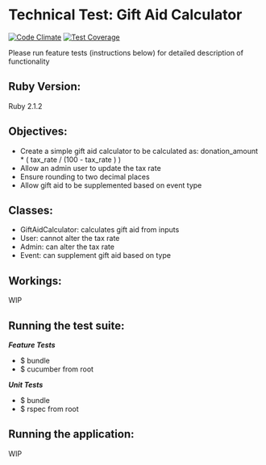 Technical Test: Gift Aid Calculator
===================================

[![Code Climate](https://codeclimate.com/github/foxjerem/gift-aid-calculator/badges/gpa.svg)](https://codeclimate.com/github/foxjerem/gift-aid-calculator) [![Test Coverage](https://codeclimate.com/github/foxjerem/gift-aid-calculator/badges/coverage.svg)](https://codeclimate.com/github/foxjerem/gift-aid-calculator)

Please run feature tests (instructions below) for detailed description of functionality

Ruby Version:
-------------
Ruby 2.1.2

Objectives:
-----------
- Create a simple gift aid calculator to be calculated as:  donation_amount * ( tax_rate / (100 - tax_rate ) )
- Allow an admin user to update the tax rate
- Ensure rounding to two decimal places
- Allow gift aid to be supplemented based on event type

Classes:
--------
- GiftAidCalculator: calculates gift aid from inputs
- User: cannot alter the tax rate
- Admin: can alter the tax rate
- Event: can supplement gift aid based on type

Workings:
---------
WIP

Running the test suite:
-----------------------
***Feature Tests***
- $ bundle
- $ cucumber from root

***Unit Tests***
- $ bundle
- $ rspec from root

Running the application:
------------------------
WIP

